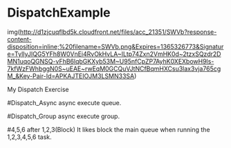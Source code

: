 DispatchExample
===============
img(http://d1zjcuqflbd5k.cloudfront.net/files/acc_21351/SWVb?response-content-disposition=inline;%20filename=SWVb.png&Expires=1365326773&Signature=TylIyJIQG5YFh8W0VnEi4RvOkHvLA~ILtp74Zxn2VmHK0d~2tzxSQzdr2DMN1uqoQGNSQ-vFhB6lqbGKXyb53M~U95nfCpZP7AyhK0XEXbowH9ls-7kfWzFWhbggN0S~uEAE~rwEqM0GCQuVJtNCfBqmHXCsu3lax3vja765cgM_&Key-Pair-Id=APKAJTEIOJM3LSMN33SA)


My Dispatch Exercise

#Dispatch_Async
async execute queue.

#Dispatch_Group
async execute group.

#4,5,6 after 1,2,3(Block)
It likes block the main queue when running the 1,2,3,4,5,6 task.
